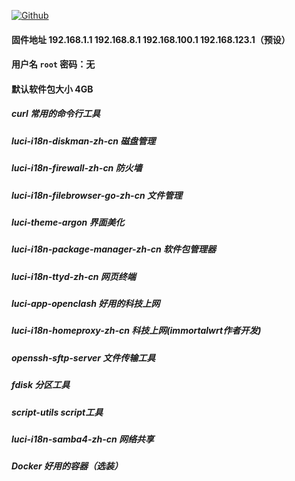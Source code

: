 [![Github](https://img.shields.io/badge/Release文件可在国内加速站下载-FC7C0D?logo=github&logoColor=fff&labelColor=000&style=for-the-badge)](https://wkdaily.cpolar.top/archives/1) 
#### 固件地址 192.168.1.1 192.168.8.1 192.168.100.1 192.168.123.1（预设）
#### 用户名 `root` 密码：无
#### 默认软件包大小 4GB


##### curl 常用的命令行工具
##### luci-i18n-diskman-zh-cn 磁盘管理
##### luci-i18n-firewall-zh-cn 防火墙
##### luci-i18n-filebrowser-go-zh-cn 文件管理
##### luci-theme-argon 界面美化
##### luci-i18n-package-manager-zh-cn  软件包管理器
##### luci-i18n-ttyd-zh-cn 网页终端
##### luci-app-openclash 好用的科技上网
##### luci-i18n-homeproxy-zh-cn 科技上网(immortalwrt作者开发)
##### openssh-sftp-server 文件传输工具
##### fdisk 分区工具
##### script-utils script工具
##### luci-i18n-samba4-zh-cn 网络共享

##### Docker 好用的容器（选装）
